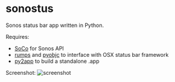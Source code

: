 # sonostus

Sonos status bar app written in Python.

Requires:
- [SoCo](https://github.com/SoCo/SoCo) for Sonos API
- [rumps](https://github.com/jaredks/rumps) and [pyobjc](https://pythonhosted.org/pyobjc/) to interface with OSX status bar framework 
- [py2app](https://pythonhosted.org/py2app/) to build a standalone .app

Screenshot: ![screenshot](https://www.evernote.com/shard/s9/sh/66b51c28-3330-40a6-86a0-19d40f20e903/94b60e0e87bdf4e5/res/96beb765-8042-470c-9456-0f1189bd90e5/skitch.png?resizeSmall&width=832 "Screenshot of Sonostus UI")

